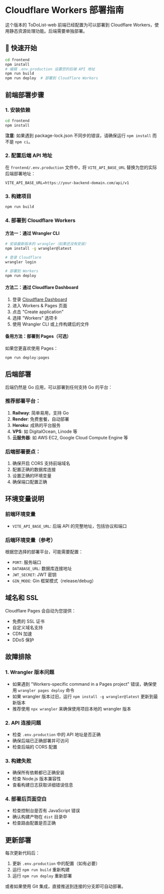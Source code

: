 # Cloudflare Workers 部署指南

这个版本的 ToDoList-web 前端已经配置为可以部署到 Cloudflare Workers，使用静态资源处理功能。后端需要单独部署。

## 🚀 快速开始

```bash
cd frontend
npm install
# 编辑 .env.production 设置您的后端 API 地址
npm run build
npm run deploy  # 部署到 Cloudflare Workers
```

## 前端部署步骤

### 1. 安装依赖
```bash
cd frontend
npm install
```

**注意**: 如果遇到 package-lock.json 不同步的错误，请确保运行 `npm install` 而不是 `npm ci`。

### 2. 配置后端 API 地址
在 `frontend/.env.production` 文件中，将 `VITE_API_BASE_URL` 替换为您的实际后端部署地址：
```
VITE_API_BASE_URL=https://your-backend-domain.com/api/v1
```

### 3. 构建项目
```bash
npm run build
```

### 4. 部署到 Cloudflare Workers

#### 方法一：通过 Wrangler CLI
```bash
# 安装最新版本的 wrangler（如果还没有安装）
npm install -g wrangler@latest

# 登录 Cloudflare
wrangler login

# 部署到 Workers
npm run deploy
```

#### 方法二：通过 Cloudflare Dashboard
1. 登录 [Cloudflare Dashboard](https://dash.cloudflare.com/)
2. 进入 Workers & Pages 页面
3. 点击 "Create application"
4. 选择 "Workers" 选项卡
5. 使用 Wrangler CLI 或上传构建后的文件

#### 备用方法：部署到 Pages（可选）
如果您更喜欢使用 Pages：
```bash
npm run deploy:pages
```

## 后端部署

后端仍然是 Go 应用，可以部署到任何支持 Go 的平台：

### 推荐部署平台：
1. **Railway**: 简单易用，支持 Go
2. **Render**: 免费套餐，自动部署
3. **Heroku**: 成熟的平台服务
4. **VPS**: 如 DigitalOcean, Linode 等
5. **云服务器**: 如 AWS EC2, Google Cloud Compute Engine 等

### 后端部署要点：
1. 确保开启 CORS 支持前端域名
2. 配置正确的数据库连接
3. 设置正确的环境变量
4. 确保端口配置正确

## 环境变量说明

### 前端环境变量
- `VITE_API_BASE_URL`: 后端 API 的完整地址，包括协议和端口

### 后端环境变量（参考）
根据您选择的部署平台，可能需要配置：
- `PORT`: 服务端口
- `DATABASE_URL`: 数据库连接地址
- `JWT_SECRET`: JWT 密钥
- `GIN_MODE`: Gin 框架模式（release/debug）

## 域名和 SSL

Cloudflare Pages 会自动为您提供：
- 免费的 SSL 证书
- 自定义域名支持
- CDN 加速
- DDoS 保护

## 故障排除

### 1. Wrangler 版本问题
- 如果遇到 "Workers-specific command in a Pages project" 错误，确保使用 `wrangler pages deploy` 命令
- 如果 wrangler 版本过旧，运行 `npm install -g wrangler@latest` 更新到最新版本
- 推荐使用 `npx wrangler` 来确保使用项目本地的 wrangler 版本

### 2. API 连接问题
- 检查 `.env.production` 中的 API 地址是否正确
- 确保后端已正确部署并可访问
- 检查后端的 CORS 配置

### 3. 构建失败
- 确保所有依赖都已正确安装
- 检查 Node.js 版本兼容性
- 查看构建日志获取详细错误信息

### 4. 部署后页面空白
- 检查控制台是否有 JavaScript 错误
- 确认构建产物在 `dist` 目录中
- 检查路由配置是否正确

## 更新部署

每次更新代码后：
1. 更新 `.env.production` 中的配置（如有必要）
2. 运行 `npm run build` 重新构建
3. 运行 `npm run deploy` 重新部署

或者如果使用 Git 集成，直接推送到连接的分支即可自动部署。